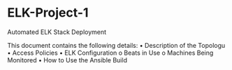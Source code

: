 # ELK-Project-1
Automated ELK Stack Deployment

This document contains the following details:
  •	Description of the Topologu
  •	Access Policies
  •	ELK Configuration 
    o	Beats in Use
    o	Machines Being Monitored
  •	How to Use the Ansible Build
